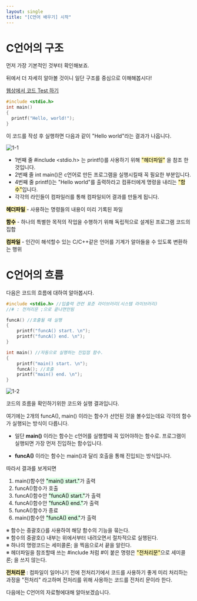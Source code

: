 ```yaml
---
layout: single
title: "[C언어 배우기] 시작"
---
```


# C언어의 구조

먼저 가장 기본적인 것부터 확인해보죠.

뒤에서 더 자세히 알아볼 것이니 일단 구조를 중심으로 이해해봅시다! 

[웹상에서 코드 Test 하기](https://replit.com/languages/c)

```c
#include <stdio.h>
int main()
{
  printf("Hello, world!");
}
```

이 코드를 작성 후 실행하면
다음과 같이 "Hello world"라는 결과가 나옵니다.

![1-1](https://user-images.githubusercontent.com/59260910/182160329-abf69f03-6227-4960-ac9c-4eb2ca2e3d29.JPG)

* 1번째 줄 #include <stdio.h> 는 printf()를 사용하기 위해 <mark style='background-color: #fff5b1'>"헤더파일"</mark> 을 참조 한 것입니다.
* 2번째 줄 int main()은 c언어로 만든 프로그램을 실행시킬때 꼭 필요한 부분입니다.
* 4번째 줄 printf()는 "Hello world"를 출력하라고 컴퓨터에게 명령을 내리는 <mark style='background-color: #fff5b1'>"함수"</mark>입니다.
* 각각의 라인들이 컴파일러를 통해 컴파일되어 결과를 만들게 됩니다.

<mark style='background-color: #fff5b1'> **헤더파일** </mark> - 사용하는 명령들의 내용이 미리 기록된 파일

<mark style='background-color: #fff5b1'>**함수**</mark> - 하나의 특별한 목적의 작업을 수행하기 위해 독립적으로 설계된 프로그램 코드의 집합

<mark style='background-color: #fff5b1'>**컴파일**</mark> - 인간이 해석할수 있는 C/C++같은 언어를 기계가 알아들을 수 있도록 변환하는 행위

# C언어의 흐름

다음은 코드의 흐름에 대하여 알아봅시다.

```c
#include <stdio.h> //입출력 관련 표준 라이브러리(시스템 라이브러리)
//# : 전처리문 ;으로 끝나면안됨

funcA() //호출될 때 실행
{
	printf("funcA() start. \n");
	printf("funcA() end. \n");
}

int main() //자동으로 실행하는 진입점 함수.
{
	printf("main() start. \n");
	funcA(); //호출
	printf("main() end. \n");
}
```

![1-2](https://user-images.githubusercontent.com/59260910/182168400-9ffc384f-7a15-4f3a-97cc-9a34453b6450.JPG)

코드의 흐름을 확인하기위한 코드와 실행 결과입니다.

여기에는 2개의 funcA(), main() 이라는 함수가 선언된 것을 볼수있는데요
각각의 함수가 실행되는 방식이 다릅니다.

* 일단 **main()** 이라는 함수는 c언어를 실행할때 꼭 있어야하는 함수로.
프로그램이 실행되면 가장 먼저 진입하는 함수입니다.

* **funcA()** 이라는 함수는 main()과 달리 호출을 통해 진입되는 방식입니다.

따라서 결과를 보게되면
1. main()함수안 <mark style='background-color: #dcffe4'>"main() start."</mark>가 출력
2. funcA()함수가 호출
3. funcA()함수안 <mark style='background-color: #dcffe4'>"funcA() start."</mark>가 출력
4. funcA()함수안 <mark style='background-color: #dcffe4'>"funcA() end."</mark>가 출력
5. funcA()함수가 종료
6. main()함수안 <mark style='background-color: #dcffe4'>"funcA() end."</mark>가 출력

※ 함수는 중괄호{}를 사용하여 해당 함수의 기능을 묶는다. <br>
※ 함수의 중괄호{} 내부는 위에서부터 내려오면서 절차적으로 실행된다.<br>
※ 하나의 명령코드는 세미콜론; 을 찍음으로서 끝을 알린다.<br>
※ 헤더파일을 참조할때 쓰는 #include 처럼 #이 붙은 명령은 <mark style='background-color: #fff5b1'>"전처리문"</mark>으로 세미콜론; 을 쓰지 않는다.<br>

<mark style='background-color: #fff5b1'>**전처리문**</mark> : 컴파일이 일어나기 전에 전처리기에서 코드를 사용하기 좋게 미리 처리하는 과정을 "전처리" 라고하며
전처리를 위해 사용하는 코드를 전처리 문이라 한다.

다음에는 C언어의 자료형에대해 알아보겠습니다.









